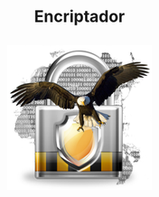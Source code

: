 <div align="center">
  <h1 align="center">
    Encriptador
    <br />
    <br />
    <a href="Cadeado">
      <img src="Assets/criptografia_aguia.png" alt="Imagem de Cadeado Fechado">
    </a>
  </h1>
</div>
